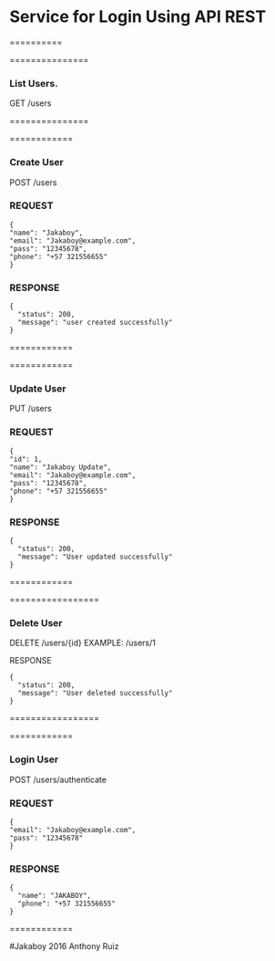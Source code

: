 # Service for Login Using API REST
==========

===============
### List Users.

GET
/users

===============

============
### Create User

POST
/users
### REQUEST
```
{
"name": "Jakaboy",
"email": "Jakaboy@example.com",
"pass": "12345678",
"phone": "+57 321556655"
}
```

### RESPONSE
```
{
  "status": 200,
  "message": "user created successfully"
}
```
============

============
### Update User

PUT
/users
### REQUEST
```
{
"id": 1,
"name": "Jakaboy Update",
"email": "Jakaboy@example.com",
"pass": "12345678",
"phone": "+57 321556655"
}
```
### RESPONSE
```
{
  "status": 200,
  "message": "User updated successfully"
}
```
============

=================
### Delete User

DELETE
/users/{id}
EXAMPLE: /users/1

RESPONSE
```
{
  "status": 200,
  "message": "User deleted successfully"
}
```
=================

============
### Login User

POST
/users/authenticate 
### REQUEST
```
{
"email": "Jakaboy@example.com",
"pass": "12345678"
}
```
### RESPONSE
```
{
  "name": "JAKABOY",
  "phone": "+57 321556655"
}
```
============

#Jakaboy 2016
Anthony Ruiz
